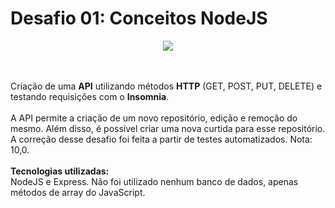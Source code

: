 # Desafio 01: Conceitos NodeJS
<p align="center">
  <img src="https://camo.githubusercontent.com/8c13dc2618dbd7f76d1d574350b98fdee1335ce5/68747470733a2f2f726f636b6574736561742d63646e2e73332d73612d656173742d312e616d617a6f6e6177732e636f6d2f626f6f7463616d702d6865616465722e706e67"/>
</p>
<br><br>
Criação de uma <b>API</b> utilizando métodos <b>HTTP</b> (GET, POST, PUT, DELETE) e testando requisições com o <b>Insomnia</b>. 
<br><br>
A API permite a criação de um novo repositório, edição e remoção do mesmo. Além disso, é possível criar uma nova curtida para esse repositório. A correção desse desafio foi feita a partir de testes automatizados. Nota: 10,0.
<br><br>
<b>Tecnologias utilizadas:</b>
<br>
NodeJS e Express. Não foi utilizado nenhum banco de dados, apenas métodos de array do JavaScript. 

